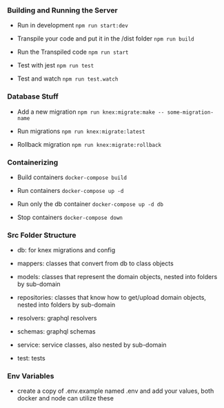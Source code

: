 ### Building and Running the Server

- Run in development `npm run start:dev`

- Transpile your code and put it in the /dist folder `npm run build`

- Run the Transpiled code `npm run start`

- Test with jest `npm run test`

- Test and watch `npm run test.watch`

### Database Stuff

- Add a new migration `npm run knex:migrate:make -- some-migration-name`

- Run migrations `npm run knex:migrate:latest`

- Rollback migration `npm run knex:migrate:rollback`

### Containerizing

- Build containers `docker-compose build`

- Run containers `docker-compose up -d`

- Run only the db container `docker-compose up -d db`

- Stop containers `docker-compose down`

### Src Folder Structure

- db: for knex migrations and config

- mappers: classes that convert from db to class objects

- models: classes that represent the domain objects, nested into folders by sub-domain

- repositories: classes that know how to get/upload domain objects, nested into folders by sub-domain

- resolvers: graphql resolvers 

- schemas: graphql schemas

- service: service classes, also nested by sub-domain

- test: tests

### Env Variables

- create a copy of .env.example named .env and add your values, both docker and node can utilize these
